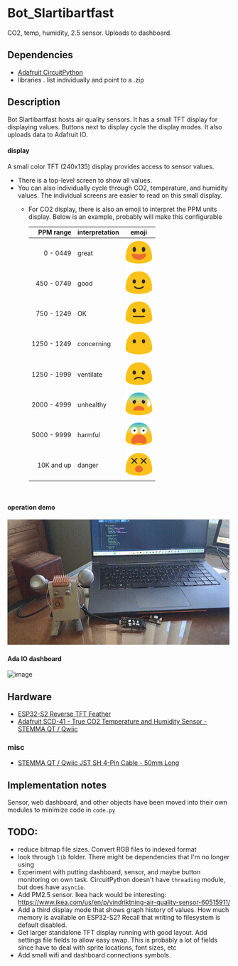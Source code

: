 # Bot_Slartibartfast
CO2, temp, humidity, 2.5 sensor.  Uploads to dashboard.

## Dependencies
- [Adafruit CircuitPython](https://github.com/adafruit/circuitpython)
- libraries .  list individually and point to a .zip

## Description
Bot Slartibartfast hosts air quality sensors. It has a small TFT display for displaying values. Buttons next to display cycle the display modes. It also uploads data to Adafruit IO.

#### display
A small color TFT (240x135) display provides access to sensor values.  
- There is a top-level screen to show all values.
- You can also individually cycle through CO2, temperature, and humidity values.  The individual screens are easier to read on this small display.
  - For CO2 display, there is also an emoji to interpret the PPM units display.  Below is an example, probably will make this configurable
    <br/>

    |    PPM range  | interpretation| emoji  |
    |--------------:|:-----------|:----------:|
    |     0 - 0449  | great      | ![![]()](https://github.com/teenyHermitCrab/Bot_Slartibartfast/blob/main/_misc/individual_faces/great.png)             |
    |   450 - 0749  | good       | ![![]()](https://github.com/teenyHermitCrab/Bot_Slartibartfast/blob/main/_misc/individual_faces/good.png)              |
    |   750 - 1249  | OK         | ![![]()](https://github.com/teenyHermitCrab/Bot_Slartibartfast/blob/main/_misc/individual_faces/neutral.png)           |
    |  1250 - 1249  | concerning | ![![]()](https://github.com/teenyHermitCrab/Bot_Slartibartfast/blob/main/_misc/individual_faces/neutral_eyes_only.png) |
    |  1250 - 1999  | ventilate  | ![![]()](https://github.com/teenyHermitCrab/Bot_Slartibartfast/blob/main/_misc/individual_faces/frown.png)             |
    |  2000 - 4999  | unhealthy  | ![](https://github.com/teenyHermitCrab/Bot_Slartibartfast/blob/main/_misc/individual_faces/frown_sweating.png)        |
    |  5000 - 9999  | harmful    | ![](https://github.com/teenyHermitCrab/Bot_Slartibartfast/blob/main/_misc/individual_faces/fearful_openMouth.png)     |
    |  10K and up   | danger     | ![](https://github.com/teenyHermitCrab/Bot_Slartibartfast/blob/main/_misc/individual_faces/danger.png)                |
<br/>

#### operation demo
![](https://github.com/teenyHermitCrab/Bot_Slartibartfast/blob/main/_misc/co2_demo.gif)


#### Ada IO dashboard
<img width="736" alt="image" src="https://github.com/user-attachments/assets/89d5cb2f-6a46-4f91-bd6e-825a5bd85e02">



## Hardware
- [ESP32-S2 Reverse TFT Feather](https://www.adafruit.com/product/5345)
- [Adafruit SCD-41 - True CO2 Temperature and Humidity Sensor - STEMMA QT / Qwiic](https://www.adafruit.com/product/5190)

### misc
- [STEMMA QT / Qwiic JST SH 4-Pin Cable - 50mm Long](https://www.adafruit.com/product/4399)

## Implementation notes
Sensor, web dashboard, and other objects have been moved into their own modules to minimize code in `code.py`  


## TODO:
- reduce bitmap file sizes.  Convert RGB files to indexed format
- look through `lib` folder.  There might be dependencies that I'm no longer using
- Experiment with putting dashboard, sensor, and maybe button monitoring on own task.  CircuitPython doesn't have `threading` module, but does have `asyncio`.
- Add PM2.5 sensor.  Ikea hack would be interesting: https://www.ikea.com/us/en/p/vindriktning-air-quality-sensor-60515911/
- Add a third display mode that shows graph history of values.  How much memory is available on ESP32-S2?  Recall that writing to filesystem is default disabled.
- Get larger standalone TFT display running with good layout.  Add settings file fields to allow easy swap.  This is probably a lot of fields since have to deal with sprite locations, font sizes, etc
- Add small wifi and dashboard connections symbols. 
